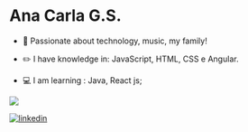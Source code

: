 # Ana Carla G.S.


- :blue_heart: Passionate about technology, music, my family!

- :pencil2: I have knowledge in: JavaScript, HTML, CSS e Angular.
- :computer: I am learning :  Java, React js;



<p>
  <a href= "https://github.com/Anacarlags/github-readme-stats">
    <img src= "https://github-readme-stats.vercel.app/api/top-langs/?username=Anacarlags&layout=compact">
  </a>
</p>

[![linkedin](https://i.ibb.co/GCTcBjk/linkedin2.png)](https://www.linkedin.com/in/ana-carla-gs-lta)
